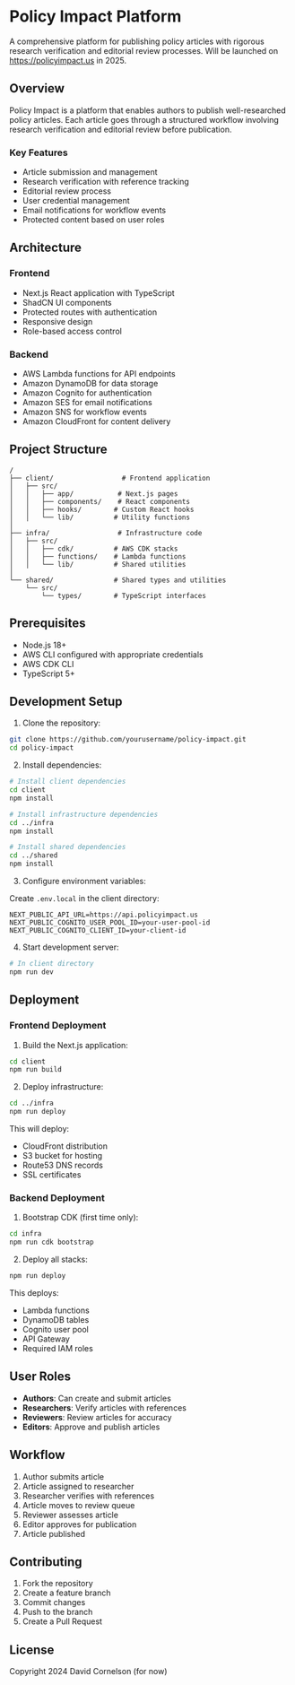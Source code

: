 # Policy Impact Platform

A comprehensive platform for publishing policy articles with rigorous research verification and editorial review processes. Will be launched on https://policyimpact.us in 2025.

## Overview

Policy Impact is a platform that enables authors to publish well-researched policy articles. Each article goes through a structured workflow involving research verification and editorial review before publication.

### Key Features

- Article submission and management
- Research verification with reference tracking
- Editorial review process
- User credential management
- Email notifications for workflow events
- Protected content based on user roles

## Architecture

### Frontend
- Next.js React application with TypeScript
- ShadCN UI components
- Protected routes with authentication
- Responsive design
- Role-based access control

### Backend
- AWS Lambda functions for API endpoints
- Amazon DynamoDB for data storage
- Amazon Cognito for authentication
- Amazon SES for email notifications
- Amazon SNS for workflow events
- Amazon CloudFront for content delivery

## Project Structure

```
/
├── client/                 # Frontend application
│   ├── src/
│   │   ├── app/           # Next.js pages
│   │   ├── components/    # React components
│   │   ├── hooks/        # Custom React hooks
│   │   └── lib/          # Utility functions
│   
├── infra/                 # Infrastructure code
│   ├── src/
│   │   ├── cdk/          # AWS CDK stacks
│   │   ├── functions/    # Lambda functions
│   │   └── lib/          # Shared utilities
│   
└── shared/               # Shared types and utilities
    └── src/
        └── types/        # TypeScript interfaces
```

## Prerequisites

- Node.js 18+
- AWS CLI configured with appropriate credentials
- AWS CDK CLI
- TypeScript 5+

## Development Setup

1. Clone the repository:
```bash
git clone https://github.com/yourusername/policy-impact.git
cd policy-impact
```

2. Install dependencies:
```bash
# Install client dependencies
cd client
npm install

# Install infrastructure dependencies
cd ../infra
npm install

# Install shared dependencies
cd ../shared
npm install
```

3. Configure environment variables:

Create `.env.local` in the client directory:
```
NEXT_PUBLIC_API_URL=https://api.policyimpact.us
NEXT_PUBLIC_COGNITO_USER_POOL_ID=your-user-pool-id
NEXT_PUBLIC_COGNITO_CLIENT_ID=your-client-id
```

4. Start development server:
```bash
# In client directory
npm run dev
```

## Deployment

### Frontend Deployment

1. Build the Next.js application:
```bash
cd client
npm run build
```

2. Deploy infrastructure:
```bash
cd ../infra
npm run deploy
```

This will deploy:
- CloudFront distribution
- S3 bucket for hosting
- Route53 DNS records
- SSL certificates

### Backend Deployment

1. Bootstrap CDK (first time only):
```bash
cd infra
npm run cdk bootstrap
```

2. Deploy all stacks:
```bash
npm run deploy
```

This deploys:
- Lambda functions
- DynamoDB tables
- Cognito user pool
- API Gateway
- Required IAM roles

## User Roles

- **Authors**: Can create and submit articles
- **Researchers**: Verify articles with references
- **Reviewers**: Review articles for accuracy
- **Editors**: Approve and publish articles

## Workflow

1. Author submits article
2. Article assigned to researcher
3. Researcher verifies with references
4. Article moves to review queue
5. Reviewer assesses article
6. Editor approves for publication
7. Article published

## Contributing

1. Fork the repository
2. Create a feature branch
3. Commit changes
4. Push to the branch
5. Create a Pull Request

## License

Copyright 2024 David Cornelson (for now)

